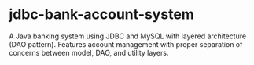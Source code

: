 # jdbc-bank-account-system
A Java banking system using JDBC and MySQL with layered architecture (DAO pattern). Features account management with proper separation of concerns between model, DAO, and utility layers.
